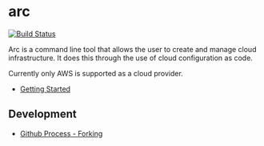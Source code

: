# arc

[![Build Status](https://travis-ci.org/cisco/arc.svg?branch=master)](https://travis-ci.org/cisco/arc)

Arc is a command line tool that allows the user to create and manage cloud
infrastructure. It does this through the use of cloud configuration as code.

Currently only AWS is supported as a cloud provider.

- [Getting Started](docs/getting_started.md)


## Development

- [Github Process - Forking](docs/github_forking_process.md)
